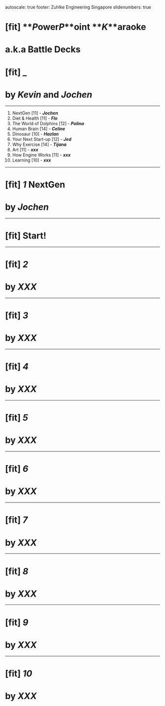 autoscale: true
footer: Zuhlke Engineering Singapore
slidenumbers: true

# [fit] **_P_**ower**_P_**oint **_K_**araoke 
# a.k.a Battle Decks
# [fit] _
# by **_Kevin_** and _**Jochen**_

---

1. NextGen [11] - _**Jochen**_
1. Diet & Health [11] - _**Flo**_
1. The World of Dolphins [12] - _**Polina**_
1. Human Brain [14] - _**Celine**_
1. Dinosaur [10] - _**Hazlan**_
1. Your Next Start-up [12] - _**Jed**_
1. Why Exercise [14] - _**Tijana**_
1. Art [11] - _**xxx**_
1. How Engine Works [11] - _**xxx**_
1. Learning [10] - _**xxx**_

---

# [fit] **_1_** NextGen
# by **_Jochen_**

---

# [fit] Start!

---

# [fit] **_2_**
# by **_XXX_**

---

# [fit] **_3_**
# by **_XXX_**

---

# [fit] **_4_**
# by **_XXX_**

---

# [fit] **_5_**
# by **_XXX_**

---

# [fit] **_6_**
# by **_XXX_**

---

# [fit] **_7_**
# by **_XXX_**

---

# [fit] **_8_**
# by **_XXX_**

---

# [fit] **_9_**
# by **_XXX_**

---

# [fit] **_10_**
# by **_XXX_**
